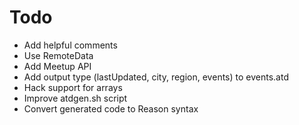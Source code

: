 # Todo

- Add helpful comments
- Use RemoteData
- Add Meetup API
- Add output type (lastUpdated, city, region, events) to events.atd
- Hack support for arrays
- Improve atdgen.sh script
- Convert generated code to Reason syntax
